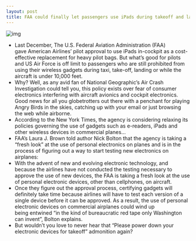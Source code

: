 ```yaml
---
layout: post
title: FAA could finally let passengers use iPads during takeoff and landing
---
```

![img](http://media.idownloadblog.com/wp-content/uploads/2011/12/View-outside-airplane-window-e1310590404954.jpeg)
* Last December, The U.S. Federal Aviation Administration (FAA) gave American Airlines’ pilot approval to use iPads in-cockpit as a cost-effective replacement for heavy pilot bags. But what’s good for pilots and US Air Force is off limit to passengers who are still prohibited from using their wireless gadgets during taxi, take-off, landing or while the aircraft is under 10,000 feet.
* Why? Well, as any avid fan of National Geographic’s Air Crash Investigation could tell you, this policy exists over fear of consumer electronics interfering with aircraft avionics and cockpit electronics. Good news for all you globetrotters out there with a penchant for playing Angry Birds in the skies, catching up with your email or just browsing the web while airborne.
* According to the New York Times, the agency is considering relaxing its policies governing the use of gadgets such as e-readers, iPads and other wireless devices in commercial planes…
* FAA’s Laura J. Brown told author Nick Bolton that the agency is taking a “fresh look” at the use of personal electronics on planes and is in the process of figuring out a way to start testing new electronics on airplanes:
* With the advent of new and evolving electronic technology, and because the airlines have not conducted the testing necessary to approve the use of new devices, the FAA is taking a fresh look at the use of personal electronic devices, other than cellphones, on aircraft.
* Once they figure out the approval process, certifying gadgets will definitely take time because airlines will have to test each version of a single device before it can be approved. As a result, the use of personal electronic devices on commercial airplanes could wind up being entwined “in the kind of bureaucratic red tape only Washington can invent”, Bolton explains.
* But wouldn’t you love to never hear that “Please power down your electronic devices for takeoff” admonition again?

